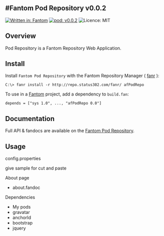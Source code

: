 #Fantom Pod Repository v0.0.2
---
[![Written in: Fantom](http://img.shields.io/badge/written%20in-Fantom-lightgray.svg)](http://fantom.org/)
[![pod: v0.0.2](http://img.shields.io/badge/pod-v0.0.2-yellow.svg)](http://www.fantomfactory.org/pods/afPodRepo)
![Licence: MIT](http://img.shields.io/badge/licence-MIT-blue.svg)

## Overview

Pod Repository is a Fantom Repository Web Application.

## Install

Install `Fantom Pod Repository` with the Fantom Repository Manager ( [fanr](http://fantom.org/doc/docFanr/Tool.html#install) ):

    C:\> fanr install -r http://repo.status302.com/fanr/ afPodRepo

To use in a [Fantom](http://fantom.org/) project, add a dependency to `build.fan`:

    depends = ["sys 1.0", ..., "afPodRepo 0.0"]

## Documentation

Full API & fandocs are available on the [Fantom Pod Repository](http://pods.fantomfactory.org/pods/afPodRepo/).

## Usage

config.properties

give sample for cut and paste

About page

- about.fandoc

Dependencies

- My pods
- gravatar
- anchorId
- bootstrap
- jquery

